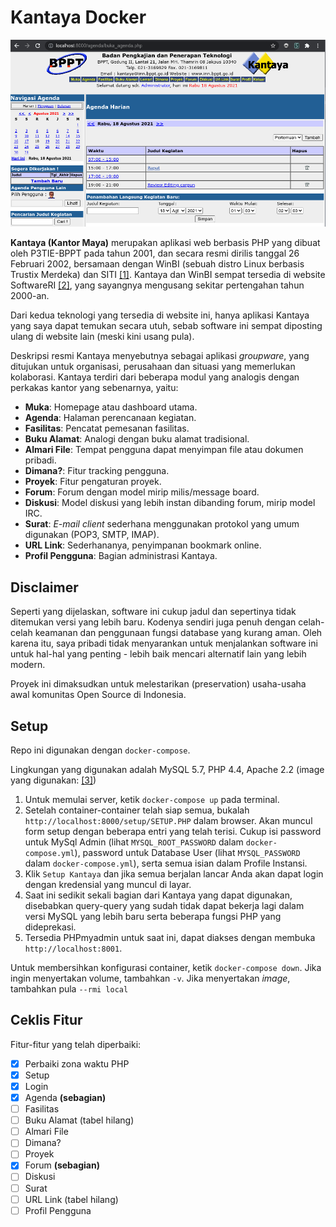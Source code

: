 # Kantaya Docker

![](doc/screenshot.png)

**Kantaya (Kantor Maya)** merupakan aplikasi web berbasis PHP yang dibuat oleh P3TIE-BPPT pada tahun 2001, dan secara resmi dirilis tanggal 26 Februari 2002, bersamaan dengan WinBI (sebuah distro Linux berbasis Trustix Merdeka) dan SITI [[1]](http://web.archive.org/web/20020328092129/http://www.inn.bppt.go.id:80/). Kantaya dan WinBI sempat tersedia di website SoftwareRI [[2]](http://web.archive.org/web/20051201065926/http://www.software-ri.or.id/), yang sayangnya mengusang sekitar pertengahan tahun 2000-an.

Dari kedua teknologi yang tersedia di website ini, hanya aplikasi Kantaya yang saya dapat temukan secara utuh, sebab software ini sempat diposting ulang di website lain (meski kini usang pula).

Deskripsi resmi Kantaya menyebutnya sebagai aplikasi *groupware*, yang ditujukan untuk organisasi, perusahaan dan situasi yang memerlukan kolaborasi. Kantaya terdiri dari beberapa modul yang analogis dengan perkakas kantor yang sebenarnya, yaitu:

- **Muka**: Homepage atau dashboard utama.
- **Agenda**: Halaman perencanaan kegiatan.
- **Fasilitas**: Pencatat pemesanan fasilitas.
- **Buku Alamat**: Analogi dengan buku alamat tradisional.
- **Almari File**: Tempat pengguna dapat menyimpan file atau dokumen pribadi.
- **Dimana?**: Fitur tracking pengguna.
- **Proyek**: Fitur pengaturan proyek.
- **Forum**: Forum dengan model mirip milis/message board.
- **Diskusi**: Model diskusi yang lebih instan dibanding forum, mirip model IRC.
- **Surat**: *E-mail client* sederhana menggunakan protokol yang umum digunakan (POP3, SMTP, IMAP).
- **URL Link**: Sederhananya, penyimpanan bookmark online.
- **Profil Pengguna**: Bagian administrasi Kantaya.

## Disclaimer

Seperti yang dijelaskan, software ini cukup jadul dan sepertinya tidak ditemukan versi yang lebih baru. Kodenya sendiri juga penuh dengan celah-celah keamanan dan penggunaan fungsi database yang kurang aman. Oleh karena itu, saya pribadi tidak menyarankan untuk menjalankan software ini untuk hal-hal yang penting - lebih baik mencari alternatif lain yang lebih modern.

Proyek ini dimaksudkan untuk melestarikan (preservation) usaha-usaha awal komunitas Open Source di Indonesia.

## Setup

Repo ini digunakan dengan `docker-compose`.

Lingkungan yang digunakan adalah MySQL 5.7, PHP 4.4, Apache 2.2 (image yang digunakan: [[3]](https://hub.docker.com/r/nouphet/docker-php4/))

1. Untuk memulai server, ketik `docker-compose up` pada terminal.
2. Setelah container-container telah siap semua, bukalah `http://localhost:8000/setup/SETUP.PHP` dalam browser. Akan muncul form setup dengan beberapa entri yang telah terisi. Cukup isi password untuk MySql Admin (lihat `MYSQL_ROOT_PASSWORD` dalam `docker-compose.yml`), password untuk Database User (lihat `MYSQL_PASSWORD` dalam `docker-compose.yml`), serta semua isian dalam Profile Instansi.
3. Klik `Setup Kantaya` dan jika semua berjalan lancar Anda akan dapat login dengan kredensial yang muncul di layar.
4. Saat ini sedikit sekali bagian dari Kantaya yang dapat digunakan, disebabkan query-query yang sudah tidak dapat bekerja lagi dalam versi MySQL yang lebih baru serta beberapa fungsi PHP yang dideprekasi.
5. Tersedia PHPmyadmin untuk saat ini, dapat diakses dengan membuka `http://localhost:8001`.

Untuk membersihkan konfigurasi container, ketik `docker-compose down`. Jika ingin menyertakan volume, tambahkan `-v`. Jika menyertakan *image*, tambahkan pula `--rmi local`

## Ceklis Fitur
Fitur-fitur yang telah diperbaiki:

- [x] Perbaiki zona waktu PHP
- [x] Setup
- [x] Login
- [x] Agenda **(sebagian)**
- [ ] Fasilitas
- [ ] Buku Alamat (tabel hilang)
- [ ] Almari File
- [ ] Dimana?
- [ ] Proyek
- [x] Forum **(sebagian)**
- [ ] Diskusi
- [ ] Surat
- [ ] URL Link (tabel hilang)
- [ ] Profil Pengguna
